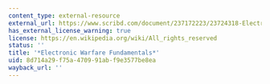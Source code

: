 ```yaml
---
content_type: external-resource
external_url: https://www.scribd.com/document/237172223/23724318-Electronic-Warfare-Fundamentals
has_external_license_warning: true
license: https://en.wikipedia.org/wiki/All_rights_reserved
status: ''
title: '*Electronic Warfare Fundamentals*'
uid: 8d714a29-f75a-4709-91ab-f9e3577be8ea
wayback_url: ''
---
```

